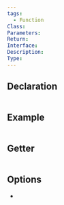 ```yaml
---
tags:
  - Function
Class: 
Parameters: 
Return: 
Interface: 
Description: 
Type:
---
```


## Declaration

```cpp
```

## Example

```cpp
```

## Getter

```cpp
```

## Options
- 